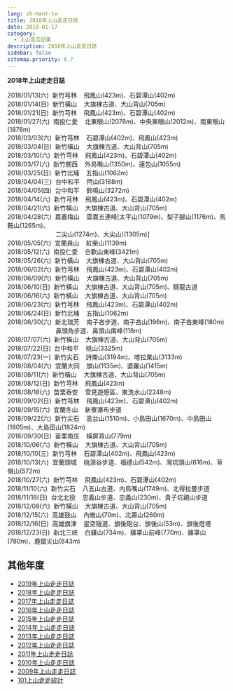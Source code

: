 ```yaml
---
lang: zh-Hant-tw
title: 2018年上山走走日誌
date: 2018-01-17
category: 
  - 上山走走記事
description: 2018年上山走走日誌
sidebar: false
sitemap.priority: 0.7
---
```


**2018年上山走走日誌**

<!-- more -->

2018/01/13(六)  新竹芎林    飛鳳山(423m)、石碧潭山(402m)  
2018/01/14(日)  新竹橫山    大旗棟古道、大山背山(705m)  
2018/01/21(日)  新竹芎林    飛鳳山(423m)、石碧潭山(402m)  
2018/01/27(六)  南投仁愛    北東眼山(2078m)、中央東眼山(2012m)、南東眼山(1876m)  
2018/03/03(六)  新竹芎林    石碧潭山(402m)、飛鳳山(423m)  
2018/03/04(日)  新竹橫山    大旗棟古道、大山背山(705m)  
2018/03/10(六)  新竹芎林    飛鳳山(423m)、石碧潭山(402m)  
2018/03/17(六)  新竹關西    外鳥嘴山(1350m)、蓮包山(1055m)  
2018/03/25(日)  新竹北埔    五指山(1062m)  
2018/04/04(三)  台中和平    閂山(3168m)  
2018/04/05(四)  台中和平    鈴鳴山(3272m)  
2018/04/14(六)  新竹芎林    飛鳳山(423m)、石碧潭山(402m)  
2018/04/21(六)  新竹橫山    大旗棟古道、大山背山(705m)  
2018/04/28(六)  嘉義梅山    雲嘉五連峰\[太平山(1079m)、梨子腳山(1176m)、馬鞍山(1265m)、  
                            二尖山(1274m)、大尖山)(1305m)\]  
2018/05/05(六)  宜蘭員山    紅柴山(1139m)  
2018/05/12(六)  南投仁愛    合歡山東峰(3421m)  
2018/05/26(六)  新竹橫山    大旗棟古道、大山背山(705m)  
2018/06/02(六)  新竹芎林    飛鳳山(423m)、石碧潭山(402m)  
2018/06/09(六)  新竹橫山    大旗棟古道、大山背山(705m)  
2018/06/10(日)  新竹橫山    大旗棟古道、大山背山(705m)、騎龍古道  
2018/06/16(六)  新竹橫山    大旗棟古道、大山背山(705m)  
2018/06/23(六)  新竹芎林    飛鳳山(423m)、石碧潭山(402m)  
2018/06/24(日)  新竹北埔    五指山(1062m)  
2018/06/30(六)  新北瑞芳    南子吝步道、南子吝山(196m)、南子吝東峰(180m)  
                            鼻頭角步道、鼻頭山南峰(118m)  
2018/07/07(六)  新竹橫山    大旗棟古道、大山背山(705m)  
2018/07/22(日)  台中和平    桃山(3325m)  
2018/07/23(一)  新竹尖石    詩崙山(3194m)、喀拉業山(3133m)  
2018/08/04(六)  宜蘭大同    旗山(1135m)、婆羅山(1415m)  
2018/08/11(六)  新竹橫山    大旗棟古道、大山背山(705m)  
2018/08/12(日)  新竹芎林    飛鳳山(423m)  
2018/08/18(六)  苗栗泰安    雪見遊憩區、東洗水山(2248m)  
2018/09/02(日)  新竹芎林    飛鳳山(423m)、石碧潭山(402m)  
2018/09/15(六)  宜蘭冬山    新寮瀑布步道  
2018/09/22(六)  新竹尖石    高台山(1510m)、小島田山(1670m)、中島田山(1805m)、大島田山(1824m)  
2018/09/30(日)  苗栗南庄    橫屏背山(779m)  
2018/10/06(六)  新竹橫山    大旗棟古道、大山背山(705m)  
2018/10/10(三)  新竹芎林    石碧潭山(402m)、飛鳳山(423m)  
2018/10/13(六)  宜蘭頭城    桃源谷步道、福德山(542m)、灣坑頭山(616m)、草嶺山(572m)  
2018/10/27(六)  新竹芎林    飛鳳山(423m)、石碧潭山(402m)  
2018/11/10(六)  新竹尖石    八五山古道、內鳥嘴山(1749m)、北得拉曼步道  
2018/11/18(日)  台北北投    忠義山步道、忠義山(230m)、貴子坑親山步道  
2018/12/08(六)  新竹橫山    大旗棟古道、大山背山(705m)  
2018/12/15(六)  高雄鼓山    內帷山(70m)、北壽山(260m)  
2018/12/16(日)  高雄旗津    星空隧道、旗後砲台、旗後山(53m)、旗後燈塔  
2018/12/23(日)  新北三峽    白雞山(734m)、雞罩山前峰(770m)、雞罩山(780m)、鹿窟尖山(643m)  

## 其他年度  
- [2019年上山走走日誌](/posts/post-10-2019-02-25.md)
- [2018年上山走走日誌](/posts/post-24-2018-01-17.md)
- [2017年上山走走日誌](/posts/post-34-2017-02-02.md)
- [2016年上山走走日誌](/posts/post-53-2016-01-04.md)
- [2015年上山走走日誌](/posts/post-86-2015-01-12.md)
- [2014年上山走走日誌](/posts/post-126-2014-01-01.md)
- [2013年上山走走日誌](/posts/post-171-2013-01-07.md)
- [2012年上山走走日誌](/posts/post-222-2012-01-03.md)
- [2011年上山走走日誌](/posts/post-266-2011-01-03.md)
- [2010年上山走走日誌](/posts/post-326-2010-01-04.md)
- [2009年上山走走日誌](/posts/post-382-2009-01-05.md)
- [101上山走走統計](/posts/post-327-2010-01-02.md)